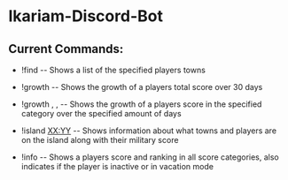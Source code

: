 # Ikariam-Discord-Bot

## Current Commands:
- !find <Player Name>
-- Shows a list of the specified players towns

- !growth <Player Name>
-- Shows the growth of a players total score over 30 days

- !growth <Player Name>, <Score Category>, <Duration In Days>
-- Shows the growth of a players score in the specified category over the specified amount of days

- !island <XX:YY>
-- Shows information about what towns and players are on the island along with their military score

- !info <Player Name>
-- Shows a players score and ranking in all score categories, also indicates if the player is inactive or in vacation mode
